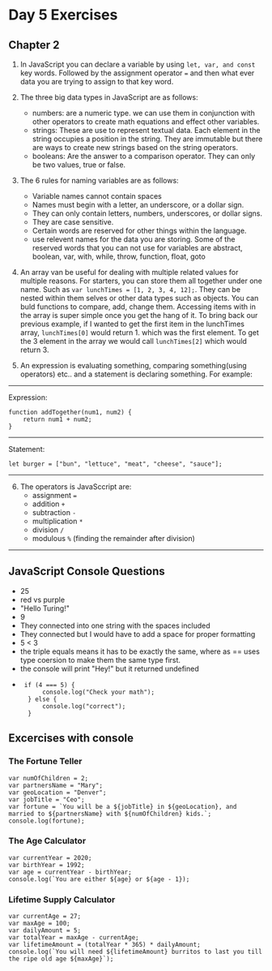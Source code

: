 # Day 5 Exercises

## Chapter 2

1.  In JavaScript you can declare a variable by using `let, var, and const` key words. Followed by the assignment operator `=` and then what ever data you are trying to assign to that key word.
2.  The three big data types in JavaScript are as follows:
    -   numbers: are a numeric type. 
    we can use them in conjunction with other operators to create math equations and effect other variables.
    -   strings: These are use to represent textual data. Each element in the string occupies a position in the string. They are immutable but there are ways to create new strings based on the string operators.
    -   booleans: Are the answer to a comparison operator. They can only be two values, true or false.
3.  The 6 rules for naming variables are as follows:
    -   Variable names cannot contain spaces
    -   Names must begin with a letter, an underscore, or a dollar sign.
    -   They can only contain letters, numbers, underscores, or dollar signs.
    -   They are case sensitive.
    -   Certain words are reserved for other things within the language.
    -   use relevent names for the data you are storing. 
Some of the reserved words that you can not use for variables are abstract, boolean, var, with, while, throw, function, float, goto

4.  An array van be useful for dealing with multiple related values for multiple reasons. For starters, you can store them all together under one name. Such as `var lunchTimes = [1, 2, 3, 4, 12];`. They can be nested within them selves or other data types such as objects. You can buld functions to compare, add, change them. Accessing items with in the array is super simple once you get the hang of it. To bring back our previous example, if I wanted to get the first item in the lunchTimes array, `lunchTimes[0]` would return 1. which was the first element. To get the 3 element in the array we would call `lunchTimes[2]` which would return 3.

5.  An expression is evaluating something, comparing something(using operators) etc.. and a statement is declaring something. For example:
___
Expression:

    function addTogether(num1, num2) {
        return num1 + num2;
    }
___
Statement:

    let burger = ["bun", "lettuce", "meat", "cheese", "sauce"];    
___


6.  The operators is JavaSccript are:
    -   assignment `=`
    -   addition `+`
    -   subtraction `-`
    -   multiplication `*`
    -   division `/`
    -   modulous `%` (finding the remainder after division)
___

## JavaScript Console Questions

-   25
-   red vs purple
-   "Hello Turing!"
-   9
-   They connected into one string with the spaces included
-  They connected but I would have to add a space for proper formatting
-   5 < 3
-   the triple equals means it has to be exactly the same, where as == uses type coersion to make them the same type first.
-   the console will print "Hey!" but it returned undefined
-
       if (4 === 5) {
            console.log("Check your math");
        } else {
            console.log("correct");
        }

## Excercises with console

### The Fortune Teller

    var numOfChildren = 2;
    var partnersName = "Mary";
    var geoLocation = "Denver";
    var jobTitle = "Ceo";
    var fortune = `You will be a ${jobTitle} in ${geoLocation}, and married to ${partnersName} with ${numOfChildren} kids.`;
    console.log(fortune);

### The Age Calculator

    var currentYear = 2020;
    var birthYear = 1992;
    var age = currentYear - birthYear;
    console.log(`You are either ${age} or ${age - 1});

### Lifetime Supply Calculator

    var currentAge = 27;
    var maxAge = 100;
    var dailyAmount = 5;
    var totalYear = maxAge - currentAge;
    var lifetimeAmount = (totalYear * 365) * dailyAmount;
    console.log(`You will need ${lifetimeAmount} burritos to last you till the ripe old age ${maxAge}`);